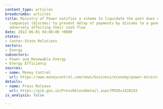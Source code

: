 ```yaml
---
content_type: articles
breadcrumbs: articles
title: Ministry of Power notifies a scheme to liquidate the past dues of power distribution
  companies (discoms) to prevent delay of payments by discoms to a generating company,
  adversely affecting their cash flow
date: 2022-06-01 04:00:00 +0000
states:
- Center-State Relations
sectors:
- Energy
subsectors:
- Power and Renewable Energy
- Energy Efficiency
sources:
- name: Money Control
  url: https://www.moneycontrol.com/news/business/economy/power-ministry-announces-new-scheme-for-discoms-to-pay-off-dues-industry-has-questions-over-financing-8576911.html
details:
- name: Press Release
  url: https://pib.gov.in/PressReleseDetail.aspx?PRID=1828243
is_analysis: false

---
```

